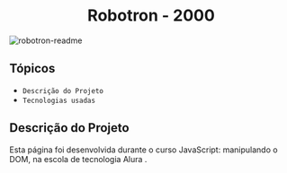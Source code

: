
<h1 align="center">Robotron - 2000</h1>

![robotron-readme](https://user-images.githubusercontent.com/105315548/182277937-a769616a-09e9-4180-9d1b-b0c1a7d05e96.png)

## Tópicos

- `Descrição do Projeto`
- `Tecnologias usadas`



## Descrição do Projeto

Esta página foi desenvolvida durante o curso JavaScript: manipulando o DOM, na escola de tecnologia Alura .

